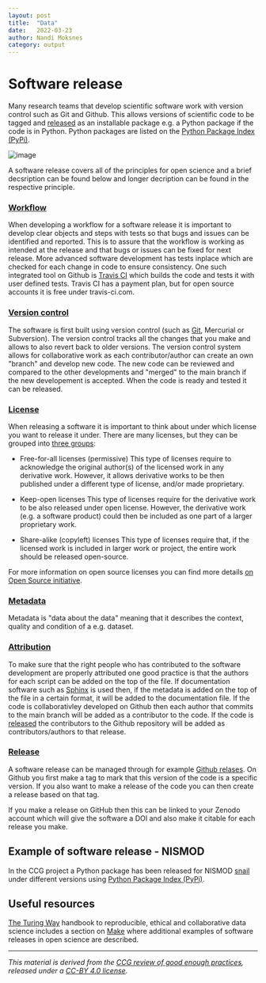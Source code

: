 ```yaml
---
layout: post
title:  "Data"
date:   2022-03-23 
author: Nandi Moksnes
category: output
---
```


# Software release

Many research teams that develop scientific software work with version control such as Git and Github. This allows versions of scientific code to be tagged and [released]() as an installable package e.g. a Python package if the code is in Python. Python packages are listed on the [Python Package Index (PyPi)](https://pypi.org/).
  
![image](https://user-images.githubusercontent.com/30128518/159683921-d979dd9c-0db3-4f99-b581-c62870562cab.png)

A software release covers all of the principles for open science and a brief decsription can be found below and longer decription can be found in the respective principle.
  
### [Workflow](https://climatecompatiblegrowth.github.io/guidelines/open%20science/2022/03/18/workflow.html)
When developing a workflow for a software release it is important to develop clear objects and steps with tests so that bugs and issues can be identified and reported. This is to assure that the workflow is working as intended at the release and that bugs or issues can be fixed for next release. More advanced software development has tests inplace which are checked for each change in code to ensure consistency. One such integrated tool on Github is [Travis CI](https://docs.travis-ci.com/user/tutorial/) which builds the code and tests it with user defined tests. Travis CI has a payment plan, but for open source accounts it is free under travis-ci.com.
  
### [Version control](https://climatecompatiblegrowth.github.io/guidelines/)
The software is first built using version control (such as [Git](https://git-scm.com/), Mercurial or Subversion). The version control tracks all the changes that you make and allows to also revert back to older versions. The version control system allows for collaborative work as each contributor/author can create an own "branch" and develop new code. The new code can be reviewed and compared to the other developments and "merged" to the main branch if the new developement is accepted. When the code is ready and tested it can be released.

### [License](https://climatecompatiblegrowth.github.io/guidelines/practice/2022/03/01/licensing.html)
When releasing a software it is important to think about under which license you want to release it under. There are many licenses, but they can be grouped into [three groups](https://ieeexplore.ieee.org/document/5370763):

- Free-for-all licenses (permissive) This type of licenses require to acknowledge the original author(s) of the licensed work in any derivative work. However, it allows derivative works to be then published under a different type of license, and/or made proprietary.

- Keep-open licenses This type of licenses require for the derivative work to be also released under open license. However, the derivative work (e.g. a software product) could then be included as one part of a larger proprietary work.

- Share-alike (copyleft) licenses This type of licenses require that, if the licensed work is included in larger work or project, the entire work should be released open-source.

For more information on open source licenses you can find more details [on Open Source initiative](https://opensource.org/licenses).

### [Metadata](https://climatecompatiblegrowth.github.io/guidelines/)
Metadata is "data about the data" meaning that it describes the context, quality and condition of a e.g. dataset.
 
### [Attribution](https://climatecompatiblegrowth.github.io/guidelines/practice/2022/02/01/attribution.html)
To make sure that the right people who has contributed to the software development are properly attributed one good practice is that the authors for each script can be added on the top of the file. If documentation software such as [Sphinx](https://www.sphinx-doc.org/en/master/index.html) is used then, if the metadata is added on the top of the file in a certain format, it will be added to the documentation file.
If the code is collaborativley developed on Github then each author that commits to the main branch will be added as a contributor to the code. If the code is [released](https://docs.github.com/en/repositories/releasing-projects-on-github/managing-releases-in-a-repository) the contributors to the Github repository will be added as contributors/authors to that release.

### [Release](https://climatecompatiblegrowth.github.io/guidelines/)
A software release can be managed through for example [Github relases](https://docs.github.com/en/repositories/releasing-projects-on-github/managing-releases-in-a-repository). On Github you first make a tag to mark that this version of the code is a specific version. If you also want to make a release of the code you can then create a release based on that tag.

If you make a release on GitHub then this can be linked to your Zenodo account which will give the software a DOI and also make it citable for each release you make.
  
## Example of software release - NISMOD
  
In the CCG project a Python package has been released for NISMOD [snail](https://github.com/nismod/snail/releases) under different versions using [Python Package Index (PyPi)](https://pypi.org/).

## Useful resources
[The Turing Way](https://the-turing-way.netlify.app/welcome.html) handbook to reproducible, ethical and collaborative data science includes a section on [Make](https://the-turing-way.netlify.app/reproducible-research/make.html) where additional examples of software releases in open science are described.

------------
*This material is derived from the [CCG review of good enough practices][1], released under a [CC-BY 4.0 license][2].*

[1]: https://doi.org/10.5281/zenodo.5911546 "Usher, William, Beltramo, Agnese, Gardumi, Francesco, Martin, Viktoria, & Petrarulo, Luca. (2022). CCG Platform - Body of Knowledge: Review of Good Practice (1.3). Zenodo. https://doi.org/10.5281/zenodo.5911546"

[2]: https://creativecommons.org/licenses/by/4.0/legalcode

